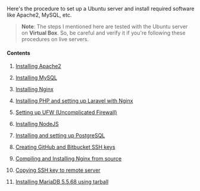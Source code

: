 Here's the procedure to set up a Ubuntu server and install required software like Apache2, MySQL, etc.

>**Note**: The steps I mentioned here are tested with the Ubuntu server on **Virtual Box**. So, be careful and verify it if you're following these procedures on live servers.

#### Contents

1. [Installing Apache2](installing_apache2.md)

2. [Installing MySQL](installing_mysql8.md)

3. [Installing Nginx](installing_nginx.md)

4. [Installing PHP and setting up Laravel with Nginx](installing_php_laravel.md)

5. [Setting up UFW (Uncomplicated Firewall)](setting_up_ufw.md)

6. [Installing NodeJS](installing_nodejs.md)

7. [Installing and setting up PostgreSQL](installing_postgres12.md)

8. [Creating GitHub and Bitbucket SSH keys](creating_git_ssh_key.md)

9. [Compiling and Installing Nginx from source](compiling_and_installing_nginx_from_source.md)

10. [Copying SSH key to remote server](copying_ssh_to_server.md)

11. [Installing MariaDB 5.5.68 using tarball](installing_mariadb_5.5.68.md)